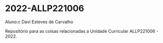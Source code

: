 # 2022-ALLP221006

Aluno:c Davi Esteves de Carvalho

Repositório para as coisas relacionadas a Unidade Curricular ALLP221006 - 2022.
